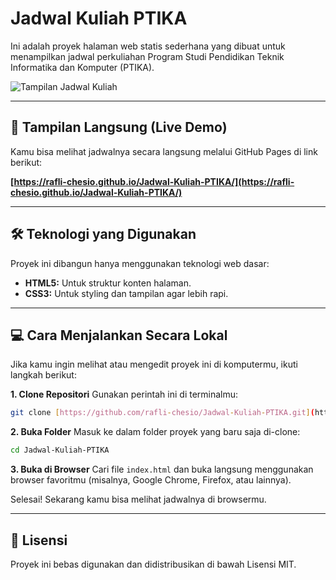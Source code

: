 # Jadwal Kuliah PTIKA

Ini adalah proyek halaman web statis sederhana yang dibuat untuk menampilkan jadwal perkuliahan Program Studi Pendidikan Teknik Informatika dan Komputer (PTIKA).

![Tampilan Jadwal Kuliah](<img width="1895" height="925" alt="image" src="https://github.com/user-attachments/assets/8d51b9f1-4344-442c-9d22-e5802b56f273" />
)

---

## 🚀 Tampilan Langsung (Live Demo)

Kamu bisa melihat jadwalnya secara langsung melalui GitHub Pages di link berikut:

**[https://rafli-chesio.github.io/Jadwal-Kuliah-PTIKA/](https://rafli-chesio.github.io/Jadwal-Kuliah-PTIKA/)**


---

## 🛠️ Teknologi yang Digunakan

Proyek ini dibangun hanya menggunakan teknologi web dasar:

* **HTML5:** Untuk struktur konten halaman.
* **CSS3:** Untuk styling dan tampilan agar lebih rapi.

---

## 💻 Cara Menjalankan Secara Lokal

Jika kamu ingin melihat atau mengedit proyek ini di komputermu, ikuti langkah berikut:

**1. Clone Repositori**
Gunakan perintah ini di terminalmu:
```bash
git clone [https://github.com/rafli-chesio/Jadwal-Kuliah-PTIKA.git](https://github.com/rafli-chesio/Jadwal-Kuliah-PTIKA.git)
```

**2. Buka Folder**
Masuk ke dalam folder proyek yang baru saja di-clone:
```bash
cd Jadwal-Kuliah-PTIKA
```

**3. Buka di Browser**
Cari file `index.html` dan buka langsung menggunakan browser favoritmu (misalnya, Google Chrome, Firefox, atau lainnya).

Selesai! Sekarang kamu bisa melihat jadwalnya di browsermu.

---

## 📄 Lisensi

Proyek ini bebas digunakan dan didistribusikan di bawah Lisensi MIT.

